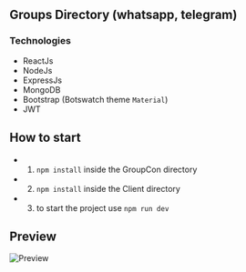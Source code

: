 ## Groups Directory (whatsapp, telegram)

### Technologies

- ReactJs
- NodeJs
- ExpressJs
- MongoDB
- Bootstrap (Botswatch theme `Material`)
- JWT

## How to start

- 1. `npm install` inside the GroupCon directory
- 2.  `npm install` inside the Client directory
- 3. to start the project use `npm run dev`

## Preview

![Preview](https://github.com/JhonasV/groupcon/blob/master/client/src/preview.gif?raw=true)
